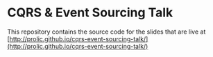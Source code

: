 CQRS & Event Sourcing Talk
==========================

This repository contains the source code for the slides that are
live at [http://prolic.github.io/cqrs-event-sourcing-talk/](http://prolic.github.io/cqrs-event-sourcing-talk/)
